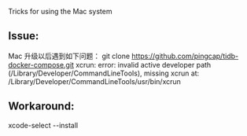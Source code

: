 Tricks for using the Mac system

## Issue: 
Mac 升级以后遇到如下问题：
git clone https://github.com/pingcap/tidb-docker-compose.git
xcrun: error: invalid active developer path (/Library/Developer/CommandLineTools), missing xcrun at: /Library/Developer/CommandLineTools/usr/bin/xcrun

## Workaround:

xcode-select --install
